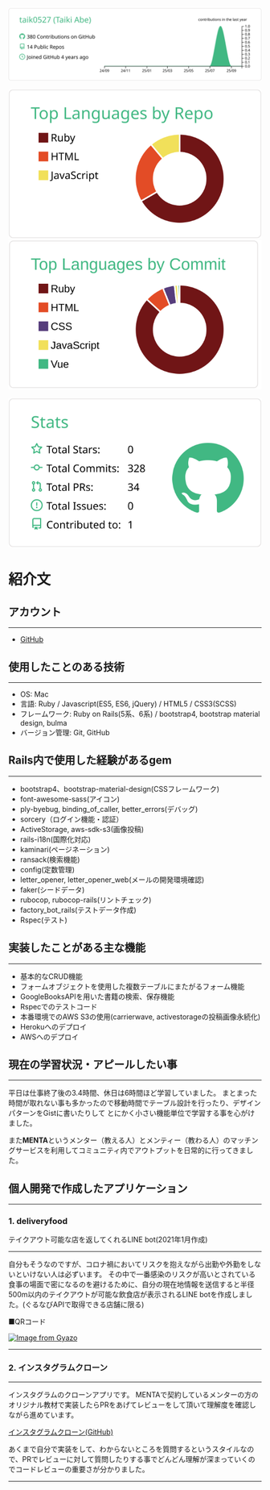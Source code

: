 
[![](https://raw.githubusercontent.com/taik0527/taik0527/master/profile-summary-card-output/vue/0-profile-details.svg)](https://github.com/vn7n24fzkq/github-profile-summary-cards)

[![](https://raw.githubusercontent.com/taik0527/taik0527/master/profile-summary-card-output/vue/1-repos-per-language.svg)](https://github.com/vn7n24fzkq/github-profile-summary-cards)[![](https://raw.githubusercontent.com/Taishikun0721/Taishikun0721/master/profile-summary-card-output/vue/2-most-commit-language.svg)](https://github.com/vn7n24fzkq/github-profile-summary-cards)


[![](https://raw.githubusercontent.com/taik0527/taik0527/master/profile-summary-card-output/vue/3-stats.svg)](https://github.com/vn7n24fzkq/github-profile-summary-cards)

# 紹介文

## アカウント
***
- [GitHub](https://github.com/taik0527)

## 使用したことのある技術
***
- OS: Mac
- 言語: Ruby / Javascript(ES5, ES6, jQuery) / HTML5 / CSS3(SCSS)
- フレームワーク: Ruby on Rails(5系、6系) / bootstrap4, bootstrap material design, bulma
- バージョン管理: Git, GitHub

## Rails内で使用した経験があるgem
***
- bootstrap4、bootstrap-material-design(CSSフレームワーク)
- font-awesome-sass(アイコン)
- ply-byebug, binding_of_caller, better_errors(デバッグ)
- sorcery（ログイン機能・認証）
- ActiveStorage, aws-sdk-s3(画像投稿)
- rails-i18n(国際化対応)
- kaminari(ページネーション)
- ransack(検索機能)
- config(定数管理)
- letter_opener, letter_opener_web(メールの開発環境確認)
- faker(シードデータ)
- rubocop, rubocop-rails(リントチェック)
- factory_bot_rails(テストデータ作成)
- Rspec(テスト)

## 実装したことがある主な機能
***
- 基本的なCRUD機能
- フォームオブジェクトを使用した複数テーブルにまたがるフォーム機能
- GoogleBooksAPIを用いた書籍の検索、保存機能
- Rspecでのテストコード
- 本番環境でのAWS S3の使用(carrierwave, activestorageの投稿画像永続化)
- Herokuへのデプロイ
- AWSへのデプロイ

## 現在の学習状況・アピールしたい事
***
平日は仕事終了後の3.4時間、休日は6時間ほど学習していました。
まとまった時間が取れない事も多かったので移動時間でテーブル設計を行ったり、デザインパターンをGistに書いたりして
とにかく小さい機能単位で学習する事を心がけました。


また**MENTA**というメンター（教える人）とメンティー（教わる人）のマッチングサービスを利用してコミュニティ内でアウトプットを日常的に行ってきました。

## 個人開発で作成したアプリケーション

***
### 1. deliveryfood
テイクアウト可能な店を返してくれるLINE bot(2021年1月作成)
***
自分もそうなのですが、コロナ禍においてリスクを抱えながら出勤や外勤をしないといけない人は必ずいます。
その中で一番感染のリスクが高いとされている食事の場面で密になるのを避けるために、自分の現在地情報を送信すると半径500m以内のテイクアウトが可能な飲食店が表示されるLINE botを作成しました。(ぐるなびAPIで取得できる店舗に限る)

■QRコード

[![Image from Gyazo](https://i.gyazo.com/c12e1ecca0664fc4761ea89ea45e11a0.png)](https://gyazo.com/c12e1ecca0664fc4761ea89ea45e11a0)

***

### 2. インスタグラムクローン
***
インスタグラムのクローンアプリです。
MENTAで契約しているメンターの方のオリジナル教材で実装したらPRをあげてレビューをして頂いて理解度を確認しながら進めています。

[インスタグラムクローン(GitHub)](https://github.com/Taishikun0721/iinsta_clone)

あくまで自分で実装をして、わからないところを質問するというスタイルなので、PRでレビューに対して質問したりする事でどんどん理解が深まっていくのでコードレビューの重要さが分かりました。


***
